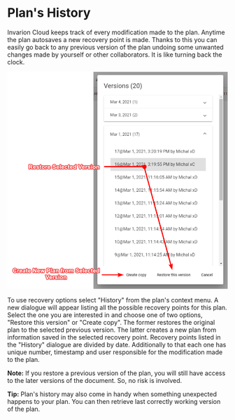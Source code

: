# Plan's History

Invarion Cloud keeps track of every modification made to the plan. Anytime the plan autosaves a new recovery point is made. Thanks to this you can easily go back to any previous version of the plan undoing some unwanted changes made by yourself or other collaborators. It is like turning back the clock.

![Plan's History](./assets/Plan_History.png)

To use recovery options select "History" from the plan's context menu. A new dialogue will appear listing all the possible recovery points for this plan. Select the one you are interested in and choose one of two options, "Restore this version" or "Create copy". The former restores the original plan to the selected previous version. The latter creates a new plan from information saved in the selected recovery point. Recovery points listed in the "History" dialogue are divided by date. Additionally to that each one has unique number, timestamp and user responsible for the modification made to the plan.

**Note:** If you restore a previous version of the plan, you will still have access to the later versions of the document. So, no risk is involved.

**Tip:** Plan's history may also come in handy when something unexpected happens to your plan. You can then retrieve last correctly working version of the plan.

